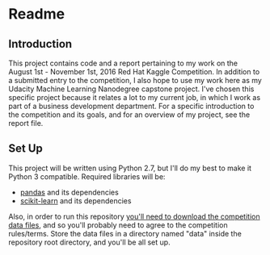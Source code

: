 # Readme

## Introduction

This project contains code and a report pertaining to my work on the
August 1st - November 1st, 2016 Red Hat Kaggle Competition. In addition
to a submitted entry to the competition, I also hope to use my work here
as my Udacity Machine Learning Nanodegree capstone project. I've chosen
this specific project because it relates a lot to my current job, in
which I work as part of a business development department. For a
specific introduction to the competition and its goals, and for an
overview of my project, see the report file.

## Set Up

This project will be written using Python 2.7, but I'll do my best to
make it Python 3 compatible. Required libraries will be:

* [pandas](http://pandas.pydata.org/) and its dependencies
* [scikit-learn](http://scikit-learn.org/) and its dependencies

Also, in order to run this repository [you'll need to download the competition data files](https://www.kaggle.com/c/predicting-red-hat-business-value/data),
and so you'll probably need to agree to the competition rules/terms.
Store the data files in a directory named "data" inside the repository
root directory, and you'll be all set up.